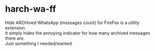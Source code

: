 # harch-wa-ff
Hide ARCHived WhatsApp (messages count) for FireFox is a utility extension.  
It simply hides the annoying indicator for how many archived messages there are.  
Just something I needed/wanted.